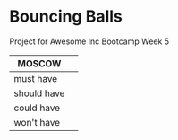 # Bouncing Balls
Project for Awesome Inc Bootcamp Week 5

| MOSCOW | |
| - | - |
| must have |  |
| should have |  |
| could have |  |
| won't have |  |
